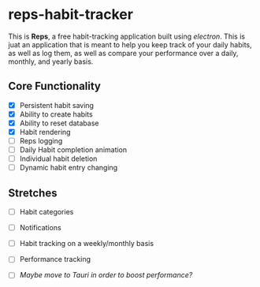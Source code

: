 # reps-habit-tracker
This is **Reps**, a free habit-tracking application built using *electron*. This is juat an application that is meant to help you keep track of your daily habits, as well as log them, as well as compare your performance over a daily, monthly, and yearly basis. 

## Core Functionality 
- [X] Persistent habit saving 
- [X] Ability to create habits 
- [X] Ability to reset database 
- [X] Habit rendering 
- [ ] Reps logging 
- [ ] Daily Habit completion animation  
- [ ] Individual habit deletion 
- [ ] Dynamic habit entry changing 

## Stretches 
- [ ] Habit categories 
- [ ] Notifications 
- [ ] Habit tracking on a weekly/monthly basis 
- [ ] Performance tracking
- [ ] _Maybe move to Tauri in order to boost performance?_

